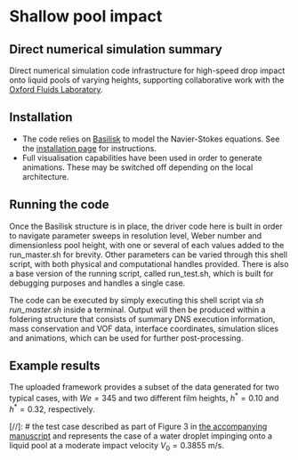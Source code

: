 # Shallow pool impact
## Direct numerical simulation summary
Direct numerical simulation code infrastructure for high-speed drop impact onto liquid pools of varying heights, supporting collaborative work with the [Oxford Fluids Laboratory](https://github.com/OxfordFluidsLab).  

## Installation
* The code relies on [Basilisk](<http://basilisk.fr/>) to model the Navier-Stokes equations. See the [installation page](<http://basilisk.fr/src/INSTALL>) for instructions. 
* Full visualisation capabilities have been used in order to generate animations. These may be switched off depending on the local architecture.

## Running the code
Once the Basilisk structure is in place, the driver code here is built in order to navigate parameter sweeps in resolution level, Weber number and dimensionless pool height, with one or several of each values added to the run_master.sh for brevity. Other parameters can be varied through this shell script, with both physical and computational handles provided. There is also a base version of the running script, called run_test.sh, which is built for debugging purposes and handles a single case.

The code can be executed by simply executing this shell script via *sh run_master.sh* inside a terminal. Output will then be produced within a foldering structure that consists of summary DNS execution information, mass conservation and VOF data, interface coordinates, simulation slices and animations, which can be used for further post-processing.

## Example results
The uploaded framework provides a subset of the data generated for two typical cases, with $We=345$ and two different film heights, $h^* = 0.10$ and $h^* = 0.32$, respectively. 

[//]: # the test case described as part of Figure 3 in [the accompanying manuscript](https://arxiv.org/abs/2209.13276) and represents the case of a water droplet impinging onto a liquid pool at a moderate impact velocity $V_0 = 0.3855$ m/s.
